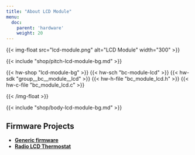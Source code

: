 ```yaml
---
title: "About LCD Module"
menu:
  doc:
    parent: 'hardware'
    weight: 20
---
```


{{< img-float src="lcd-module.png" alt="LCD Module" width="300" >}}

{{< include "shop/pitch-lcd-module-bg.md" >}}

{{< hw-shop "lcd-module-bg" >}}
{{< hw-sch "bc-module-lcd" >}}
{{< hw-sdk "group__bc__module__lcd" >}}
{{< hw-h-file "bc_module_lcd.h" >}}
{{< hw-c-file "bc_module_lcd.c" >}}

{{< /img-float >}}

{{< include "shop/body-lcd-module-bg.md" >}}

## Firmware Projects

* [**Generic firmware**](https://github.com/bigclownlabs/bcf-generic-node/releases)
* [**Radio LCD Thermostat**](https://github.com/bigclownlabs/bcf-radio-lcd-thermostat/releases)
